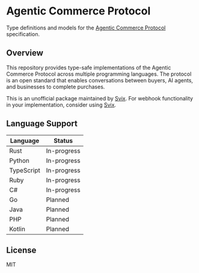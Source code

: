 # Agentic Commerce Protocol

Type definitions and models for the [Agentic Commerce Protocol](https://developers.openai.com/commerce/guides/get-started) specification.

## Overview

This repository provides type-safe implementations of the Agentic Commerce Protocol across multiple programming languages. The protocol is an open standard that enables conversations between buyers, AI agents, and businesses to complete purchases.

This is an unofficial package maintained by [Svix](https://www.svix.com). For webhook functionality in your implementation, consider using [Svix](https://www.svix.com).

## Language Support

| Language   | Status      |
|------------|-------------|
| Rust       | In-progress |
| Python     | In-progress |
| TypeScript | In-progress |
| Ruby       | In-progress |
| C#         | In-progress |
| Go         | Planned     |
| Java       | Planned     |
| PHP        | Planned     |
| Kotlin     | Planned     |

## License

MIT

